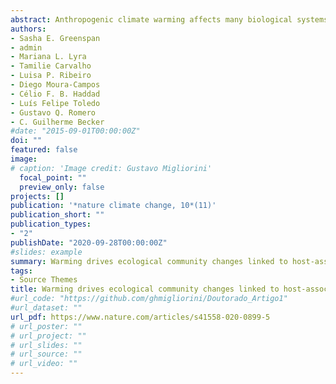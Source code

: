 ```yaml
---
abstract: Anthropogenic climate warming affects many biological systems, ranging in scale from microbiomes to biomes. In many animals, warming-related fitness depression appears more closely linked to changes in ecological community interactions than to direct thermal stress. This biotic community framework is commonly applied to warming studies at the scale of ecosystems but is rarely applied at the scale of microbiomes. Here, we used replicated bromeliad microecosystems to show warming effects on tadpole gut microbiome dysbiosis mediated through biotic community interactions. Warming shifted environmental bacteria and arthropod community composition, with linkages to changes in microbial recruitment that promoted dysbiosis and stunted tadpole growth. Tadpole growth was more strongly associated with cascading effects of warming on gut dysbiosis than with direct warming effects or indirect effects on food resources. These results suggest that assessing warming effects on animal health requires an ecological community perspective on microbiome structure and function.
authors:
- Sasha E. Greenspan
- admin
- Mariana L. Lyra
- Tamilie Carvalho
- Luisa P. Ribeiro
- Diego Moura-Campos
- Célio F. B. Haddad
- Luís Felipe Toledo
- Gustavo Q. Romero
- C. Guilherme Becker
#date: "2015-09-01T00:00:00Z"
doi: ""
featured: false
image:
# caption: 'Image credit: Gustavo Migliorini'
  focal_point: ""
  preview_only: false
projects: []
publication: '*nature climate change, 10*(11)'
publication_short: ""
publication_types:
- "2"
publishDate: "2020-09-28T00:00:00Z"
#slides: example
summary: Warming drives ecological community changes linked to host-associated microbiome dysbiosis
tags:
- Source Themes
title: Warming drives ecological community changes linked to host-associated microbiome dysbiosis
#url_code: "https://github.com/ghmigliorini/Doutorado_Artigo1"
#url_dataset: ""
url_pdf: https://www.nature.com/articles/s41558-020-0899-5
# url_poster: ""
# url_project: ""
# url_slides: ""
# url_source: ""
# url_video: ""
---
```

